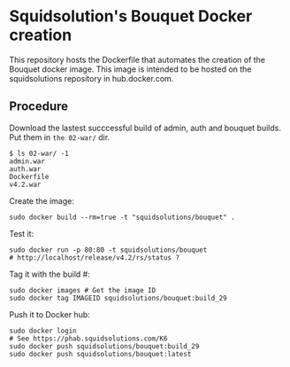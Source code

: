 Squidsolution's Bouquet Docker creation
=======================================

This repository hosts the Dockerfile that automates the creation of the Bouquet docker image.
This image is intended to be hosted on the squidsolutions repository in hub.docker.com.


Procedure
---------

Download the lastest succcessful build of admin, auth and bouquet builds. Put them in `the 02-war/` dir.

```
$ ls 02-war/ -1
admin.war
auth.war
Dockerfile
v4.2.war
```

Create the image:
```
sudo docker build --rm=true -t "squidsolutions/bouquet" .
```

Test it:

```
sudo docker run -p 80:80 -t squidsolutions/bouquet
# http://localhost/release/v4.2/rs/status ?
```

Tag it with the build #:

```
sudo docker images # Get the image ID
sudo docker tag IMAGEID squidsolutions/bouquet:build_29
```

Push it to Docker hub:

```
sudo docker login
# See https://phab.squidsolutions.com/K6
sudo docker push squidsolutions/bouquet:build_29
sudo docker push squidsolutions/bouquet:latest
```
